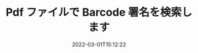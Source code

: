 ---
############################# Static ############################
layout: "auto-gen-signature"
date: 2022-03-01T15:12:22
draft: false
operation: Search
signaturetype: Barcode
fileformat: Pdf
productName: Java
lang: ja
productCode: java
otherformats: pdf doc docx docm dot dotm dotx odt ott rtf xls xlsx xlsm xlsb csv ods ots xltx xltm ppt pptx pps ppsx odp otp potx potm pptm ppsm png jpg bmp gif tiff svg webp wmf
breadcrumb: Search Barcode signatures at Pdf with Java

############################# Head ############################
head_title: "Java の Pdf ファイルで Barcode 署名を検索します"
head_description: "数行のコードを使用して Pdf ファイル内の Barcode 署名を検索するには、Java を使用します。"

############################# Header ############################
title: "Pdf ファイルで Barcode 署名を検索します"
description: "Java ネイティブ API により、署名済みの Pdf ファイルで Barcode 署名を検索できます。数行のコードを使用して、Pdf ドキュメント内で高度な電子署名検索を実行します。"
bg_image: "https://cms.admin.containerize.com/templates/aspose/App_Themes/V3/images/bg/header1.png"
bg_overlay: false
button:
    enable: true

############################# SubMenu ############################
submenu:
    enable: true

    left:
        img_alt: "GroupDocs.Signature for Java"
        image: "https://cms.admin.containerize.com/templates/groupdocs/images/product-logos/90x90-noborder/groupdocsature-java.png"
        product: "GroupDocs.Signature"
        platform: "Java"



############################# About ############################
about:
    enable: true
    title: "GroupDocs.Signature for Java API について"
    content: |
        [GroupDocs.Signature for Java](https://products.groupdocs.com/signature/java/) は、テキスト、画像、デジタル証明書、バーコード、QR コード、スタンプ、メタデータなどのさまざまな署名タイプを使用してドキュメントを処理するための Java API を提供します。ユーザーは、PDF、MS Word ドキュメント、MS Excel ワークブック、MS PowerPoint プレゼンテーション、Adobe Photoshop ファイル、およびさまざまな画像形式内の電子署名を追加、削除、更新、検証、または検索でき、必要に応じて署名プロパティをカスタマイズするための追加サポートを利用できます。
    

############################# Steps ############################
steps:
    enable: true
    title_left: "Pdf で Barcode 署名を検索する方法"
    content_left: |
        [GroupDocs.Signature for Java](https://products.groupdocs.com/signature/java/) を使用すると、いくつかの簡単な手順を実装することで、Java の開発者がアプリケーションから Pdf ファイル内の Barcode 署名を簡単に検索できるようになります。
        
        * Signature クラスの新しいインスタンスを作成し、ソース ドキュメント パスをコンストラクター パラメーターとして渡します。
        * 要件に従って SearchOptions オブジェクトをインスタンス化し、検索オプションを指定します。
        * Signature クラス インスタンスの Search メソッドを呼び出し、SearchOptions を渡します。
        * 要求に応じて検索結果を処理します。

    title_right: "システム要求"
    content_right: |
        GroupDocs.Signature for Java は、すべての主要なプラットフォームとオペレーティング システムでサポートされています。以下のコードを実行する前に、システムに次の前提条件がインストールされていることを確認してください。

        * オペレーティング システム: Microsoft Windows、Linux、MacOS
        * 開発環境: NetBeans, Intellij IDEA, Eclipse, etc.
        * Java runtime: J2SE 6.0 and above
        * [Maven](https://repository.groupdocs.com/webapp/#/artifacts/browse/tree/General/repo/com/groupdocs/groupdocs-signature) から GroupDocs.Signature for Java の最新バージョンをダウンロードします
         
    code: |
        ```java    
        
        // Set up input Pdf file
        String filePath = "input.pdf";

        // Instantiate Signature for input file
        Signature signature = new Signature(filePath);

        //Create search options
        BarcodeSearchOptions options = new BarcodeSearchOptions();

        // specify special pages to search on 
        options.setAllPages(false);
        // single page number
        options.setPageNumber(1);
        // specify text match type
        options.setMatchType(TextMatchType.Contains);
        // specify text pattern to search
        options.setText("Text signature");
        // return  Barcode images for processing
        options.setReturnContent(true);
        // set up type of returned  Barcode images
        options.setReturnContentType(FileType.PNG);
                            
        // search for Barcode signatures in Pdf document
        List<BarcodeSignature> signatures = signature.search(BarcodeSignature.class, options);

        // process signatures which were found 
        signatures.forEach(item -> System.out.println(item.toString()));

        ```

############################# Demos ############################
demos:
    enable: true
    title: "Barcode 署名による署名 ライブ デモ"
    content: |
       [GroupDocs.Signature App](https://products.groupdocs.app/signature/family) Web サイトにアクセスして、Pdf ファイルにさまざまな電子署名を今すぐ追加してください。

        
############################# More Formats ############################
more_formats:
    enable: true
    title: "Java を使用して、他の Barcode 署名を検索します"
    content: |
        "電子署名は、さまざまなドキュメントを検索します。以下に示すように、一般的なファイル形式のいずれかから署名を見つけます。"
    format: 
           
       
back_to_top:
    enable: true
---